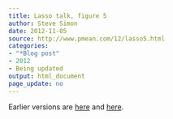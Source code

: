 ```yaml
---
title: Lasso talk, figure 5
author: Steve Simon
date: 2012-11-05
source: http://www.pmean.com/12/lasso5.html
categories:
- "*Blog post"
- 2012
- Being updated
output: html_document
page_update: no
---
```


Earlier versions are [here][sim1] and [here][sim2].
 
[sim1]: http://www.pmean.com/12/lasso5.html
[sim2]: http://new.pmean.com/kumc-talk-lasso5/
